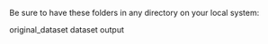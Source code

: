 Be sure to have these folders in any directory on your local system:

original_dataset
dataset
output
